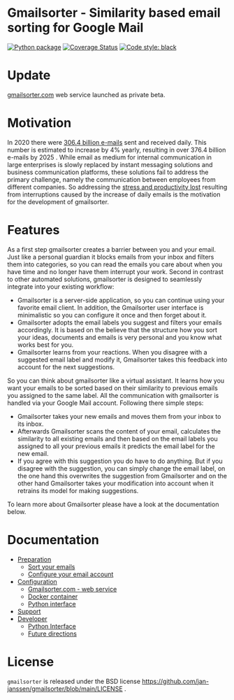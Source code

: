 # Gmailsorter - Similarity based email sorting for Google Mail
[![Python package](https://github.com/jan-janssen/gmailsorter/actions/workflows/unittest.yml/badge.svg?branch=main)](https://github.com/jan-janssen/gmailsorter/actions/workflows/unittest.yml)
[![Coverage Status](https://coveralls.io/repos/github/jan-janssen/gmailsorter/badge.svg?branch=main)](https://coveralls.io/github/jan-janssen/gmailsorter?branch=main)
[![Code style: black](https://img.shields.io/badge/code%20style-black-000000.svg)](https://github.com/psf/black)

# Update
[gmailsorter.com](https://gmailsorter.com) web service launched as private beta. 

# Motivation 
In 2020 there were [306.4 billion e-mails](https://www.statista.com/statistics/456500/daily-number-of-e-mails-worldwide/)
sent and received daily. This number is estimated to increase by 4% yearly, resulting in over 376.4 billion e-mails by
2025 . While email as medium for internal communication in large enterprises is slowly replaced by instant messaging
solutions and business communication platforms, these solutions fail to address the primary challenge, namely the
communication between employees from different companies. So addressing the [stress and productivity lost](https://affect.media.mit.edu/pdfs/16.Mark-CHI_Email.pdf)
resulting from interruptions caused by the increase of daily emails is the motivation for the development of gmailsorter.

# Features
As a first step gmailsorter creates a barrier between you and your email. Just like a personal guardian it blocks emails
from your inbox and filters them into categories, so you can read the emails you care about when you have time and no
longer have them interrupt your work. Second in contrast to other automated solutions, gmailsorter is designed to
seamlessly integrate into your existing workflow:

* Gmailsorter is a server-side application, so you can continue using your favorite email client. In addition, the
  Gmailsorter user interface is minimalistic so you can configure it once and then forget about it.
* Gmailsorter adopts the email labels you suggest and filters your emails accordingly. It is based on the believe that
  the structure how you sort your ideas, documents and emails is very personal and you know what works best for you.
* Gmailsorter learns from your reactions. When you disagree with a suggested email label and modify it, Gmailsorter
  takes this feedback into account for the next suggestions.

So you can think about gmailsorter like a virtual assistant. It learns how you want your emails to be sorted based on
their similarity to previous emails you assigned to the same label. All the communication with gmailsorter is handled
via your Google Mail account. Following there simple steps:

* Gmailsorter takes your new emails and moves them from your inbox to its inbox.
* Afterwards Gmailsorter scans the content of your email, calculates the similarity to all existing emails and then based
  on the email labels you assigned to all your previous emails it predicts the email label for the new email.
* If you agree with this suggestion you do have to do anything. But if you disagree with the suggestion, you can simply
  change the email label, on the one hand this overwrites the suggestion from Gmailsorter and on the other hand Gmailsorter
  takes your modification into account when it retrains its model for making suggestions.

To learn more about Gmailsorter please have a look at the documentation below.

# Documentation 
* [Preparation](https://gmailsorter.readthedocs.io/en/latest/preparation.html)
  * [Sort your emails](https://gmailsorter.readthedocs.io/en/latest/preparation.html#sort-your-emails)
  * [Configure your email account](https://gmailsorter.readthedocs.io/en/latest/preparation.html#configure-your-email-account)
* [Configuration](https://gmailsorter.readthedocs.io/en/latest/configuration.html)
  * [Gmailsorter.com - web service](https://gmailsorter.readthedocs.io/en/latest/configuration.html#gmailsorter-com-web-service)
  * [Docker container](https://gmailsorter.readthedocs.io/en/latest/configuration.html#docker-container)
  * [Python interface](https://gmailsorter.readthedocs.io/en/latest/configuration.html#python-interface)
* [Support](https://gmailsorter.readthedocs.io/en/latest/support.html)
* [Developer](https://gmailsorter.readthedocs.io/en/latest/developer.html)
  * [Python Interface](https://gmailsorter.readthedocs.io/en/latest/developer.html#python-interface)
  * [Future directions](https://gmailsorter.readthedocs.io/en/latest/developer.html#future-directions)

# License
`gmailsorter` is released under the BSD license https://github.com/jan-janssen/gmailsorter/blob/main/LICENSE . 